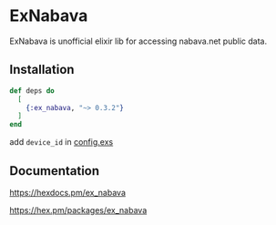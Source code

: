 # ExNabava

ExNabava is unofficial elixir lib for accessing nabava.net public data.

## Installation

```elixir
def deps do
  [
    {:ex_nabava, "~> 0.3.2"}
  ]
end
```

add `device_id` in [config.exs](config/config.exs)

## Documentation

<https://hexdocs.pm/ex_nabava>

<https://hex.pm/packages/ex_nabava>
